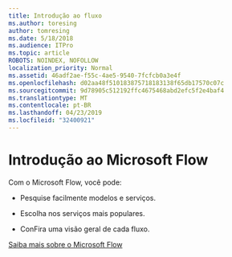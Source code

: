 ```yaml
---
title: Introdução ao fluxo
ms.author: toresing
author: tomresing
ms.date: 5/18/2018
ms.audience: ITPro
ms.topic: article
ROBOTS: NOINDEX, NOFOLLOW
localization_priority: Normal
ms.assetid: 46adf2ae-f55c-4ae5-9540-7fcfcb0a3e4f
ms.openlocfilehash: d02aa48f510183875718183138f65db17570c07c
ms.sourcegitcommit: 9d78905c512192ffc4675468abd2efc5f2e4baf4
ms.translationtype: MT
ms.contentlocale: pt-BR
ms.lasthandoff: 04/23/2019
ms.locfileid: "32400921"
---
```

# <a name="get-started-with-microsoft-flow"></a>Introdução ao Microsoft Flow

Com o Microsoft Flow, você pode:
  
- Pesquise facilmente modelos e serviços.
    
- Escolha nos serviços mais populares.
    
- ConFira uma visão geral de cada fluxo.
    
[Saiba mais sobre o Microsoft Flow](https://go.microsoft.com/fwlink/?linkid=874446)
  

